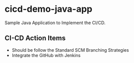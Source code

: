 # cicd-demo-java-app
Sample Java Application to Implement the CI/CD.

## CI-CD Action Items

* Should be follow the Standard SCM Branching Strategies
* Integrate the GitHub with Jenkins